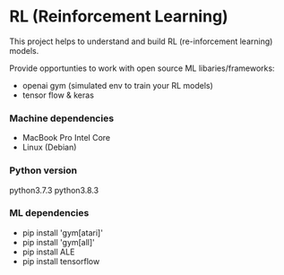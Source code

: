 # RL (Reinforcement Learning)

This project helps to understand and build RL (re-inforcement learning) models.

Provide opportunties to work with open source ML libaries/frameworks:
  - openai gym (simulated env to train your RL models)
  - tensor flow & keras


### Machine dependencies

- MacBook Pro Intel Core
- Linux (Debian) 

### Python version

python3.7.3
python3.8.3
 
### ML dependencies

- pip install 'gym[atari]'
- pip install 'gym[all]'
- pip install ALE 
- pip install tensorflow


